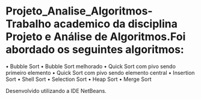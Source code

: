 # Projeto_Analise_Algoritmos- Trabalho academico da disciplina Projeto e Análise de Algoritmos.Foi abordado os seguintes algoritmos:
• Bubble Sort
• Bubble Sort melhorado
• Quick Sort com pivo sendo primeiro elemento
• Quick Sort com pivo sendo elemento central
• Insertion Sort
• Shell Sort
• Selection Sort
• Heap Sort
• Merge Sort

Desenvolvido utilizando a IDE NetBeans.
